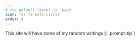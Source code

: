```yaml
---
# the default layout is 'page'
icon: fas fa-info-circle
order: 4
---
```


This site will have some of my random writings
{: .prompt-tip }
